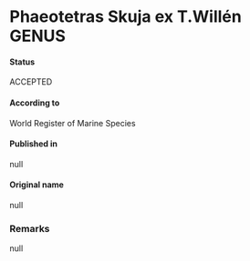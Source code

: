 # Phaeotetras Skuja ex T.Willén GENUS

#### Status
ACCEPTED

#### According to
World Register of Marine Species

#### Published in
null

#### Original name
null

### Remarks
null
